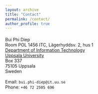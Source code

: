 ```yaml
---
layout: archive
title: "Contact"
permalink: /contact/
author_profile: true
---
```


<div class="container">
<h4><a name="contact information"></a></h4>

<div class="row-fluid">
    <div class="span5">
            Bui Phi Diep<br/>
            Room POL 1456 ITC, Lägerhyddsv. 2, hus 1 <br/>
            <a href="http://www.it.uu.se/"> Department of Information Technology</a><br/>
            <a href="http://www.uu.se/"> Uppsala University</a><br/> 
            Box 337<br/>
            75105 Uppsala<br/>
            Sweden<br/><br/>
        <div id="hide_email">
            Email: <code>bui.phi</code><b hidden>I</b><code></code><b hidden>don't</b><code>-diep@</code><b hidden>want</b><code>it</code><b hidden>spam!
            </b><code></code><b hidden>So</b><code>.</code><b hidden>please</b><code>uu</code><b hidden>leave
            </b><code></code><b hidden>me</b><code>.</code><b hidden>alone</b><code></code><b hidden>!</b><code>se</code><br/>
            Phone: <code>+46</code><b hidden>I</b><code> 72 </code><b hidden>don't</b><code>2</code><b hidden>want</b><code>5</code><b hidden>spam!
            </b><code></code><b hidden>So</b><b hidden>please</b><code>05</code><b hidden>leave
            </b><code> 6</code><b hidden>me</b><b hidden>alone</b><code></code><b hidden>!</b><code>96</code><br/>
        </div>
    </div> 
</div>    

